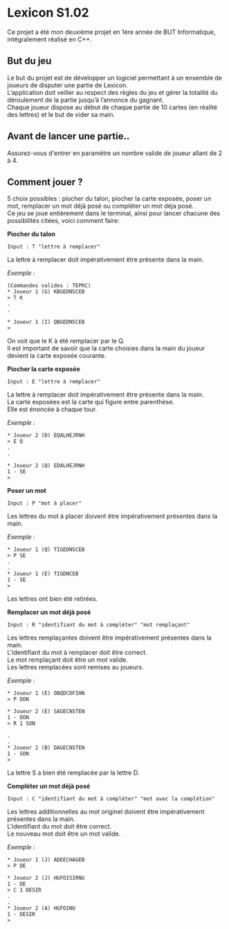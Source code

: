 # Lexicon S1.02

Ce projet a été mon deuxième projet en 1ère année de BUT Informatique, intégralement réalisé en C++.

## But du jeu

Le but du projet est de développer un logiciel permettant à un ensemble de joueurs de disputer une partie de Lexicon.  
L’application doit veiller au respect des règles du jeu et gérer la totalité du déroulement de la partie jusqu’à l’annonce du gagnant.  
Chaque joueur dispose au début de chaque partie de 10 cartes (en réalité des lettres) et le but de vider sa main.   

## Avant de lancer une partie..

Assurez-vous d'entrer en paramètre un nombre valide de joueur allant de 2 à 4.  

## Comment jouer ?

5 choix possibles : piocher du talon, piocher la carte exposée, poser un mot, remplacer un mot déjà posé ou compléter un mot déja posé.  
Ce jeu se joue entièrement dans le terminal, ainsi pour lancer chacune des possibilités citées, voici comment faire:

**Piocher du talon**

```Input : T "lettre à remplacer"```

La lettre à remplacer doit impérativement être présente dans la main.

*Exemple :*

```
(Commandes valides : TEPRC)
* Joueur 1 (G) KBGEDNSCEB
> T K
.
.

* Joueur 1 (I) QBGEDNSCEB
> 
```
On voit que le K à été remplacer par le Q.  
Il est important de savoir que la carte choisies dans la main du joueur devient la carte exposée courante.

**Piocher la carte exposée**

```Input : E "lettre à remplacer"```

La lettre à remplacer doit impérativement être présente dans la main.  
La carte exposées est la carte qui figure entre parenthèse.  
Elle est énoncée à chaque tour.  

*Exemple :*

```
* Joueur 2 (D) EQALHEJRNH
> E Q
.
.

* Joueur 2 (Q) EDALHEJRNH
1 - SE
> 
```

**Poser un mot**

```Input : P "mot à placer"```

Les lettres du mot à placer doivent être impérativement présentes dans la main.  

*Exemple :*

```
* Joueur 1 (Q) TIGEDNSCEB
> P SE
.
.
* Joueur 1 (E) TIGDNCEB
1 - SE
> 
```
Les lettres ont bien été retirées.


**Remplacer un mot déjà posé**

```Input : R "identifiant du mot à compléter" "mot remplaçant"```

Les lettres remplaçantes doivent être impérativement présentes dans la main.  
L'identifiant du mot à remplacer doit être correct.  
Le mot remplaçant doit être un mot valide.  
Les lettres remplacées sont remises au joueurs.  

*Exemple :*

```
* Joueur 1 (E) OBQDCDFIHN
> P DON

* Joueur 2 (E) SAGECNSTEN
1 - DON
> R 1 SON

.  
.  
* Joueur 2 (B) DAGECNSTEN
1 - SON
> 
```
La lettre S a bien été remplacée par la lettre D.  


**Compléter un mot déjà posé**

```Input : C "identifiant du mot à compléter" "mot avec la complétion"```

Les lettres additionnelles au mot originel doivent être impérativement présentes dans la main.  
L'identifiant du mot doit être correct.  
Le nouveau mot doit être un mot valide.  

*Exemple :*

```
* Joueur 1 (J) ADEECHAGEB
> P DE

* Joueur 2 (J) HGFOISIRNU
1 - DE
> C 1 DESIR
.
.
* Joueur 2 (A) HGFOINU
1 - DESIR
> 
```
